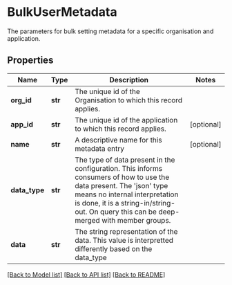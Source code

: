 # BulkUserMetadata

The parameters for bulk setting metadata for a specific organisation and application. 
## Properties
Name | Type | Description | Notes
------------ | ------------- | ------------- | -------------
**org_id** | **str** | The unique id of the Organisation to which this record applies.  | 
**app_id** | **str** | The unique id of the application to which this record applies.  | [optional] 
**name** | **str** | A descriptive name for this metadata entry | [optional] 
**data_type** | **str** | The type of data present in the configuration. This informs consumers of how to use the data present. The &#39;json&#39; type means no internal interpretation is done, it is a string-in/string-out. On query this can be deep-merged with member groups.  | 
**data** | **str** | The string representation of the data. This value is interpretted differently based on the data_type | 

[[Back to Model list]](../README.md#documentation-for-models) [[Back to API list]](../README.md#documentation-for-api-endpoints) [[Back to README]](../README.md)



